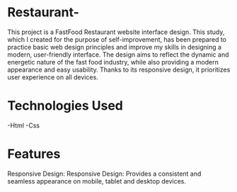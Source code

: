 # Restaurant-
This project is a FastFood Restaurant website interface design. This study, which I created for the purpose of self-improvement, has been prepared to practice basic web design principles and improve my skills in designing a modern, user-friendly interface.
The design aims to reflect the dynamic and energetic nature of the fast food industry, while also providing a modern appearance and easy usability. Thanks to its responsive design, it prioritizes user experience on all devices.

# Technologies Used
-Html -Css

# Features
Responsive Design:
Responsive Design: Provides a consistent and seamless appearance on mobile, tablet and desktop devices.

